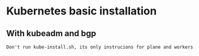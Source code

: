 # Kubernetes basic installation

## With kubeadm and bgp

`Don't run kube-install.sh, its only instrucions for plane and workers`
